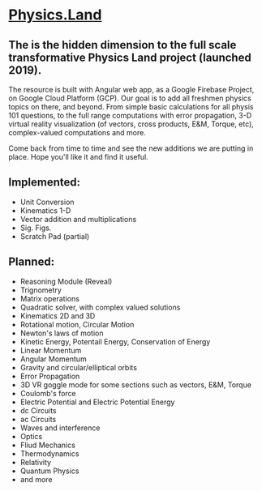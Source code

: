 # [Physics.Land](https://www.physics.land)  

## The is the hidden dimension to the full scale transformative Physics Land project (launched 2019).   

The resource is built with Angular web app, as a Google Firebase Project, on Google Cloud Platform (GCP). Our goal is to add all freshmen physics topics on there, and beyond. From simple basic calculations for all physis 101 questions, to the full range computations with error propagation, 3-D virtual reality visualization (of vectors, cross products, E&M, Torque, etc), complex-valued computations and more.

Come back from time to time and see the new additions we are putting in place. Hope you'll like it and find it useful.


## Implemented:  
* Unit Conversion
* Kinematics 1-D
* Vector addition and multiplications
* Sig. Figs.
* Scratch Pad (partial)

## Planned:  
* Reasoning Module (Reveal)
* Trignometry
* Matrix operations
* Quadratic solver, with complex valued solutions
* Kinematics 2D and 3D
* Rotational motion, Circular Motion
* Newton's laws of motion
* Kinetic Energy, Potentail Energy, Conservation of Energy
* Linear Momentum
* Angular Momentum
* Gravity and circular/elliptical orbits
* Error Propagation
* 3D VR goggle mode for some sections such as vectors, E&M, Torque
* Coulomb's force
* Electric Potential and Electric Potential Energy
* dc Circuits
* ac Circuits
* Waves and interference
* Optics
* Fliud Mechanics
* Thermodynamics
* Relativity
* Quantum Physics
* and more

